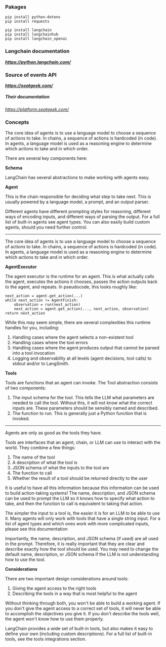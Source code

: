 ### Pakages
```
pip install python-dotenv
pip install requests

pip install langchain
pip install langchainhub
pip install langchain_openai
```
### Langchain documentation
***https://python.langchain.com/***
### Source of events API
***https://seatgeek.com/***
##### Their documentation
*https://platform.seatgeek.com/*

### Concepts

The core idea of agents is to use a language model to choose 
a sequence of actions to take. In chains, a sequence of actions
is hardcoded (in code). In agents, a language model is used
as a reasoning engine to determine which actions to take and in
which order.

There are several key components here:

__Schema__

LangChain has several abstractions to make working with agents easy.

__Agent__

This is the chain responsible for deciding what step to take
next. This is usually powered by a language model, a prompt,
and an output parser.

Different agents have different prompting styles for reasoning,
different ways of encoding inputs, and different ways of
parsing the output. For a full list of built-in agents 
see agent types. You can also easily build custom agents,
should you need further control.

______

The core idea of agents is to use a language model to
choose a sequence of actions to take.
In chains, a sequence of actions is hardcoded (in code).
In agents, a language model is used as a reasoning engine
to determine which actions to take and in which order.

__AgentExecutor__

The agent executor is the runtime for an agent.
This is what actually calls the agent, executes the actions 
it chooses, passes the action outputs back to the agent,
and repeats. In pseudocode, this looks roughly like:
```
next_action = agent.get_action(...)
while next_action != AgentFinish:
    observation = run(next_action)
    next_action = agent.get_action(..., next_action, observation)
return next_action
```

While this may seem simple, there are several complexities
this runtime handles for you, including:

1. Handling cases where the agent selects a non-existent tool
2. Handling cases where the tool errors
3. Handling cases where the agent produces output that cannot be parsed into a tool invocation
4. Logging and observability at all levels (agent decisions, tool calls) to stdout and/or to LangSmith.

__Tools__

Tools are functions that an agent can invoke.
The Tool abstraction consists of two components:

1. The input schema for the tool. This tells the LLM what parameters are needed to call the tool. Without this, it will not know what the correct inputs are. These parameters should be sensibly named and described.
2. The function to run. This is generally just a Python function that is invoked.

________

Agents are only as good as the tools they have. 

Tools are interfaces that an agent, chain,
or LLM can use to interact with the world.
They combine a few things:

1. The name of the tool
2. A description of what the tool is
3. JSON schema of what the inputs to the tool are
4. The function to call
5. Whether the result of a tool should be returned directly to the user

It is useful to have all this information
because this information can be used to build action-taking 
systems! The name, description, and JSON schema can be used to
prompt the LLM so it knows how to specify what action to take,
and then the function to call is equivalent to taking that action.

The simpler the input to a tool is, the easier it is for an LLM
to be able to use it. Many agents will only work with tools
that have a single string input. For a list of agent types
and which ones work with more complicated inputs,
please see this documentation

Importantly, the name, description, and JSON schema (if used)
are all used in the prompt. Therefore, it is really important 
that they are clear and describe exactly how the tool should be
used. You may need to change the default name, description,
or JSON schema if the LLM is not understanding how to use 
the tool.

__Considerations__

There are two important design considerations around tools:

1. Giving the agent access to the right tools
2. Describing the tools in a way that is most helpful to the agent

Without thinking through both,
you won't be able to build a working agent.
If you don't give the agent access to a correct set of tools,
it will never be able to accomplish the objectives you give it.
If you don't describe the tools well, the agent won't know
how to use them properly.

LangChain provides a wide set of built-in tools,
but also makes it easy to define your own 
(including custom descriptions). For a full list of built-in
tools, see the tools integrations section.